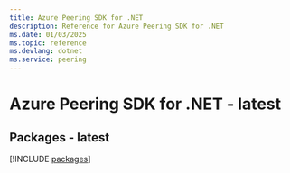 ```yaml
---
title: Azure Peering SDK for .NET
description: Reference for Azure Peering SDK for .NET
ms.date: 01/03/2025
ms.topic: reference
ms.devlang: dotnet
ms.service: peering
---
```

# Azure Peering SDK for .NET - latest
## Packages - latest
[!INCLUDE [packages](peering-index.md)]